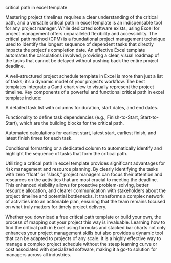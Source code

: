 critical path in excel template


Mastering project timelines requires a clear understanding of the critical path, and a versatile critical path in excel template is an indispensable tool for any project manager. While dedicated software exists, using Excel for project management offers unparalleled flexibility and accessibility. The critical path method (CPM) is a foundational project management technique used to identify the longest sequence of dependent tasks that directly impacts the project's completion date. An effective Excel template automates the calculations involved, providing a clear, visual roadmap of the tasks that cannot be delayed without pushing back the entire project deadline.



A well-structured project schedule template in Excel is more than just a list of tasks; it’s a dynamic model of your project’s workflow. The best templates integrate a Gantt chart view to visually represent the project timeline. Key components of a powerful and functional critical path in excel template include:




A detailed task list with columns for duration, start dates, and end dates.


Functionality to define task dependencies (e.g., Finish-to-Start, Start-to-Start), which are the building blocks for the critical path.


Automated calculations for earliest start, latest start, earliest finish, and latest finish times for each task.


Conditional formatting or a dedicated column to automatically identify and highlight the sequence of tasks that form the critical path.





Utilizing a critical path in excel template provides significant advantages for risk management and resource planning. By clearly identifying the tasks with zero “float” or “slack,” project managers can focus their attention and resources on the activities that are most crucial to meeting the deadline. This enhanced visibility allows for proactive problem-solving, better resource allocation, and clearer communication with stakeholders about the project timeline and potential bottlenecks. It transforms a complex network of activities into an actionable plan, ensuring that the team remains focused on what truly matters for timely project delivery.



Whether you download a free critical path template or build your own, the process of mapping out your project this way is invaluable. Learning how to find the critical path in Excel using formulas and stacked bar charts not only enhances your project management skills but also provides a dynamic tool that can be adapted to projects of any scale. It is a highly effective way to manage a complex project schedule without the steep learning curve or cost associated with specialized software, making it a go-to solution for managers across all industries.
